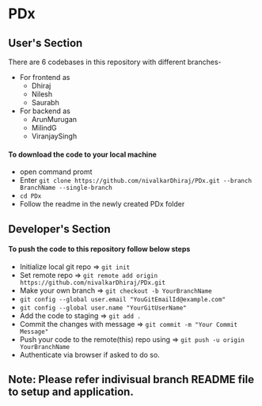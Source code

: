 # PDx

## User's Section

There are 6 codebases in this repository with different branches-
- For frontend as
  - Dhiraj
  - Nilesh
  - Saurabh
- For backend as
  - ArunMurugan
  - MilindG
  - ViranjaySingh

#### To download the code to your local machine
- open command promt
- Enter `git clone https://github.com/nivalkarDhiraj/PDx.git --branch BranchName --single-branch`
- `cd PDx`
- Follow the readme in the newly created PDx folder

## Developer's Section

#### To push the code to this repository follow below steps
- Initialize local git repo => `git init`
- Set remote repo => `git remote add origin https://github.com/nivalkarDhiraj/PDx.git`
- Make your own branch => `git checkout -b YourBranchName`
- `git config --global user.email "YouGitEmailId@example.com"`
- `git config --global user.name "YourGitUserName"`
- Add the code to staging => `git add .`
- Commit the changes with message => `git commit -m "Your Commit Message"`
- Push your code to the remote(this) repo using => `git push -u origin YourBranchName`
- Authenticate via browser if asked to do so.
## Note: Please refer indivisual branch README file to setup and application.
